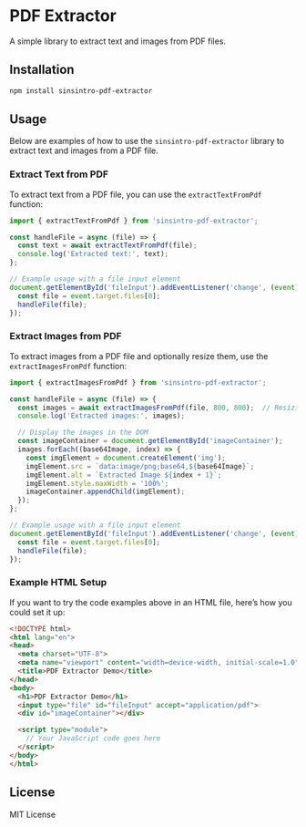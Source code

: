 # PDF Extractor

A simple library to extract text and images from PDF files.

## Installation

```bash
npm install sinsintro-pdf-extractor
```

## Usage

Below are examples of how to use the `sinsintro-pdf-extractor` library to extract text and images from a PDF file.

### Extract Text from PDF

To extract text from a PDF file, you can use the `extractTextFromPdf` function:

```javascript
import { extractTextFromPdf } from 'sinsintro-pdf-extractor';

const handleFile = async (file) => {
  const text = await extractTextFromPdf(file);
  console.log('Extracted text:', text);
};

// Example usage with a file input element
document.getElementById('fileInput').addEventListener('change', (event) => {
  const file = event.target.files[0];
  handleFile(file);
});
```

### Extract Images from PDF

To extract images from a PDF file and optionally resize them, use the `extractImagesFromPdf` function:

```javascript
import { extractImagesFromPdf } from 'sinsintro-pdf-extractor';

const handleFile = async (file) => {
  const images = await extractImagesFromPdf(file, 800, 800);  // Resizing images to max 800x800
  console.log('Extracted images:', images);

  // Display the images in the DOM
  const imageContainer = document.getElementById('imageContainer');
  images.forEach((base64Image, index) => {
    const imgElement = document.createElement('img');
    imgElement.src = `data:image/png;base64,${base64Image}`;
    imgElement.alt = `Extracted Image ${index + 1}`;
    imgElement.style.maxWidth = '100%';
    imageContainer.appendChild(imgElement);
  });
};

// Example usage with a file input element
document.getElementById('fileInput').addEventListener('change', (event) => {
  const file = event.target.files[0];
  handleFile(file);
});
```

### Example HTML Setup

If you want to try the code examples above in an HTML file, here’s how you could set it up:

```html
<!DOCTYPE html>
<html lang="en">
<head>
  <meta charset="UTF-8">
  <meta name="viewport" content="width=device-width, initial-scale=1.0">
  <title>PDF Extractor Demo</title>
</head>
<body>
  <h1>PDF Extractor Demo</h1>
  <input type="file" id="fileInput" accept="application/pdf">
  <div id="imageContainer"></div>

  <script type="module">
    // Your JavaScript code goes here
  </script>
</body>
</html>
```

## License

MIT License
